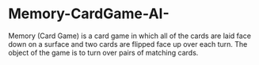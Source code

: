 # Memory-CardGame-AI-
Memory (Card Game) is a card game in which all of the cards are laid face down on a surface and two cards are flipped face up over each turn. The object of the game is to turn over pairs of matching cards.
